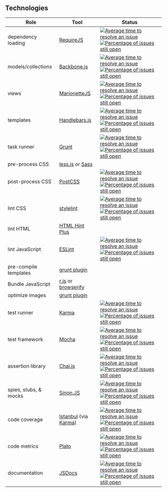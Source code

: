 Technologies
------------
| Role                  | Tool                                                                                         | Status              |
| --------------------- | -------------------------------------------------------------------------------------------- | ------------------- |
| dependency loading    | [RequireJS](./app/config.js)                                                                 | [![Average time to resolve an issue](http://isitmaintained.com/badge/resolution/requirejs/requirejs.svg)](http://isitmaintained.com/project/requirejs/requirejs "Average time to resolve an issue") [![Percentage of issues still open](http://isitmaintained.com/badge/open/requirejs/requirejs.svg)](http://isitmaintained.com/project/requirejs/requirejs "Percentage of issues still open") |
| models/collections    | [Backbone.js](http://backbonejs.org/)                                                        | [![Average time to resolve an issue](http://isitmaintained.com/badge/resolution/jashkenas/backbone.svg)](http://isitmaintained.com/project/jashkenas/backbone "Average time to resolve an issue") [![Percentage of issues still open](http://isitmaintained.com/badge/open/jashkenas/backbone.svg)](http://isitmaintained.com/project/jashkenas/backbone "Percentage of issues still open") |
| views                 | [MarionetteJS](http://marionettejs.com/)                                                     | [![Average time to resolve an issue](http://isitmaintained.com/badge/resolution/marionettejs/backbone.marionette.svg)](http://isitmaintained.com/project/marionettejs/backbone.marionette "Average time to resolve an issue") [![Percentage of issues still open](http://isitmaintained.com/badge/open/marionettejs/backbone.marionette.svg)](http://isitmaintained.com/project/marionettejs/backbone.marionette "Percentage of issues still open") |
| templates             | [Handlebars.js](http://handlebarsjs.com/)                                                    | [![Average time to resolve an issue](http://isitmaintained.com/badge/resolution/wycats/handlebars.js.svg)](http://isitmaintained.com/project/wycats/handlebars.js "Average time to resolve an issue") [![Percentage of issues still open](http://isitmaintained.com/badge/open/wycats/handlebars.js.svg)](http://isitmaintained.com/project/wycats/handlebars.js "Percentage of issues still open") |
| task runner           | [Grunt](./Gruntfile.js)                                                                      | [![Average time to resolve an issue](http://isitmaintained.com/badge/resolution/gruntjs/grunt.svg)](http://isitmaintained.com/project/gruntjs/grunt "Average time to resolve an issue") [![Percentage of issues still open](http://isitmaintained.com/badge/open/gruntjs/grunt.svg)](http://isitmaintained.com/project/gruntjs/grunt "Percentage of issues still open") |
| pre-process CSS       | [less.js](https://github.com/gruntjs/grunt-contrib-less) or [Sass](https://github.com/gruntjs/grunt-contrib-sass)  |                     |
| post-process CSS      | [PostCSS](http://postcss.org/)                                                               | [![Average time to resolve an issue](http://isitmaintained.com/badge/resolution/postcss/postcss.svg)](http://isitmaintained.com/project/postcss/postcss "Average time to resolve an issue") [![Percentage of issues still open](http://isitmaintained.com/badge/open/postcss/postcss.svg)](http://isitmaintained.com/project/postcss/postcss "Percentage of issues still open") |          
| lint CSS              | [stylelint](https://stylelint.io/)                                                           | [![Average time to resolve an issue](http://isitmaintained.com/badge/resolution/stylelint/stylelint.svg)](http://isitmaintained.com/project/stylelint/stylelint "Average time to resolve an issue") [![Percentage of issues still open](http://isitmaintained.com/badge/open/stylelint/stylelint.svg)](http://isitmaintained.com/project/stylelint/stylelint "Percentage of issues still open")                    |
| lint HTML             | [HTML Hint Plus](https://github.com/poppinlp/grunt-htmlhint-plus)                            |                     |
| lint JavaScript       | [ESLint](./.config/.eslintrc.js)                                                             | [![Average time to resolve an issue](http://isitmaintained.com/badge/resolution/eslint/eslint.svg)](http://isitmaintained.com/project/eslint/eslint "Average time to resolve an issue") [![Percentage of issues still open](http://isitmaintained.com/badge/open/eslint/eslint.svg)](http://isitmaintained.com/project/eslint/eslint "Percentage of issues still open")                    |
| pre-compile templates | [grunt plugin](https://github.com/gruntjs/grunt-contrib-handlebars)                          |                     |
| Bundle JavaScript     | [r.js](https://github.com/gruntjs/grunt-contrib-requirejs) or [browserify](https://github.com/jmreidy/grunt-browserify)|                     |
| optimize images       | [grunt plugin](https://github.com/gruntjs/grunt-contrib-imagemin)                            |                     |
| test runner           | [Karma](./.config/karma.conf.js)                                                             | [![Average time to resolve an issue](http://isitmaintained.com/badge/resolution/karma-runner/karma.svg)](http://isitmaintained.com/project/karma-runner/karma "Average time to resolve an issue") [![Percentage of issues still open](http://isitmaintained.com/badge/open/karma-runner/karma.svg)](http://isitmaintained.com/project/karma-runner/karma "Percentage of issues still open") |
| test framework        | [Mocha](./tests/mocha/specs)                                                                 | [![Average time to resolve an issue](http://isitmaintained.com/badge/resolution/Mochajs/mocha.svg)](http://isitmaintained.com/project/Mochajs/mocha "Average time to resolve an issue") [![Percentage of issues still open](http://isitmaintained.com/badge/open/Mochajs/mocha.svg)](http://isitmaintained.com/project/Mochajs/mocha "Percentage of issues still open") |
| assertion library     | [Chai.js](http://chaijs.com/)                                                                | [![Average time to resolve an issue](http://isitmaintained.com/badge/resolution/chaijs/chai.svg)](http://isitmaintained.com/project/chaijs/chai "Average time to resolve an issue") [![Percentage of issues still open](http://isitmaintained.com/badge/open/chaijs/chai.svg)](http://isitmaintained.com/project/chaijs/chai "Percentage of issues still open") |                   
| spies, stubs, & mocks | [Sinon.JS](http://sinonjs.org/)                                                              | [![Average time to resolve an issue](http://isitmaintained.com/badge/resolution/sinonjs/sinon.svg)](http://isitmaintained.com/project/sinonjs/sinon "Average time to resolve an issue") [![Percentage of issues still open](http://isitmaintained.com/badge/open/sinonjs/sinon.svg)](http://isitmaintained.com/project/sinonjs/sinon "Percentage of issues still open") |
| code coverage         | [Istanbul](https://github.com/gotwarlost/istanbul) (via [Karma](./.config/karma.conf.js))    | [![Average time to resolve an issue](http://isitmaintained.com/badge/resolution/gotwarlost/istanbul.svg)](http://isitmaintained.com/project/gotwarlost/istanbul "Average time to resolve an issue") [![Percentage of issues still open](http://isitmaintained.com/badge/open/gotwarlost/istanbul.svg)](http://isitmaintained.com/project/gotwarlost/istanbul "Percentage of issues still open") |
| code metrics          | [Plato](https://github.com/es-analysis/plato)                                                | [![Average time to resolve an issue](http://isitmaintained.com/badge/resolution/es-analysis/plato.svg)](http://isitmaintained.com/project/es-analysis/plato "Average time to resolve an issue") [![Percentage of issues still open](http://isitmaintained.com/badge/open/es-analysis/plato.svg)](http://isitmaintained.com/project/es-analysis/plato "Percentage of issues still open") |
| documentation         | [JSDocs](http://usejsdoc.org/)                                                               | [![Average time to resolve an issue](http://isitmaintained.com/badge/resolution/jsdoc3/jsdoc.svg)](http://isitmaintained.com/project/jsdoc3/jsdoc "Average time to resolve an issue") [![Percentage of issues still open](http://isitmaintained.com/badge/open/jsdoc3/jsdoc.svg)](http://isitmaintained.com/project/jsdoc3/jsdoc "Percentage of issues still open") |
